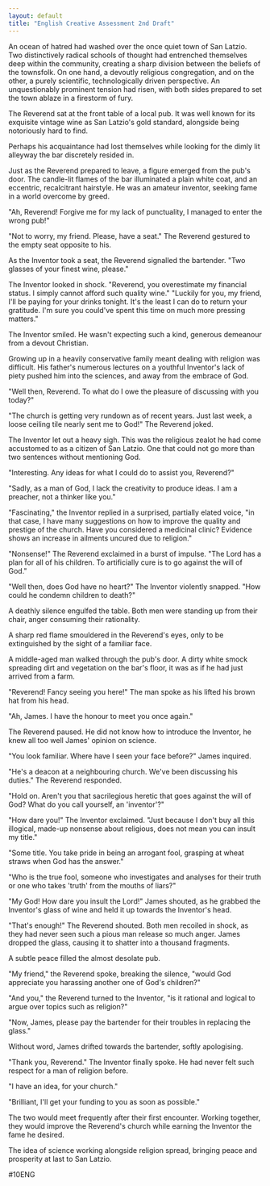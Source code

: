 ```yaml
---
layout: default
title: "English Creative Assessment 2nd Draft"
---
```


An ocean of hatred had washed over the once quiet town of San Latzio. Two distinctively radical schools of thought had entrenched themselves deep within the community, creating a sharp division between the beliefs of the townsfolk. On one hand, a devoutly religious congregation, and on the other, a purely scientific, technologically driven perspective. An unquestionably prominent tension had risen, with both sides prepared to set the town ablaze in a firestorm of fury.

The Reverend sat at the front table of a local pub. It was well known for its exquisite vintage wine as San Latzio's gold standard, alongside being notoriously hard to find. 

Perhaps his acquaintance had lost themselves while looking for the dimly lit alleyway the bar discretely resided in. 

Just as the Reverend prepared to leave, a figure emerged from the pub's door. The candle-lit flames of the bar illuminated a plain white coat, and an eccentric, recalcitrant hairstyle. He was an amateur inventor, seeking fame in a world overcome by greed. 

"Ah, Reverend! Forgive me for my lack of punctuality, I managed to enter the wrong pub!"

"Not to worry, my friend. Please, have a seat." The Reverend gestured to the empty seat opposite to his.

As the Inventor took a seat, the Reverend signalled the bartender. "Two glasses of your finest wine, please." 

The Inventor looked in shock. "Reverend, you overestimate my financial status. I simply cannot afford such quality wine." 
"Luckily for you, my friend, I'll be paying for your drinks tonight. It's the least I can do to return your gratitude. I'm sure you could've spent this time on much more pressing matters."

The Inventor smiled. He wasn't expecting such a kind, generous demeanour from a devout Christian. 

Growing up in a heavily conservative family meant dealing with religion was difficult. His father's numerous lectures on a youthful Inventor's lack of piety pushed him into the sciences, and away from the embrace of God.

"Well then, Reverend. To what do I owe the pleasure of discussing with you today?"

"The church is getting very rundown as of recent years. Just last week, a loose ceiling tile nearly sent me to God!" The Reverend joked.

The Inventor let out a heavy sigh. This was the religious zealot he had come accustomed to as a citizen of San Latzio. One that could not go more than two sentences without mentioning God.

"Interesting. Any ideas for what I could do to assist you, Reverend?"

"Sadly, as a man of God, I lack the creativity to produce ideas. I am a preacher, not a thinker like you." 

"Fascinating," the Inventor replied in a surprised, partially elated voice, "in that case, I have many suggestions on how to improve the quality and prestige of the church. Have you considered a medicinal clinic? Evidence shows an increase in ailments uncured due to religion."

"Nonsense!" The Reverend exclaimed in a burst of impulse. "The Lord has a plan for all of his children. To artificially cure is to go against the will of God."

"Well then, does God have no heart?" The Inventor violently snapped. "How could he condemn children to death?"

A deathly silence engulfed the table. Both men were standing up from their chair, anger consuming their rationality. 

A sharp red flame smouldered in the Reverend's eyes, only to be extinguished by the sight of a familiar face. 

A middle-aged man walked through the pub's door. A dirty white smock spreading dirt and vegetation on the bar's floor, it was as if he had just arrived from a farm. 

"Reverend! Fancy seeing you here!" The man spoke as his lifted his brown hat from his head. 

"Ah, James. I have the honour to meet you once again."

The Reverend paused. He did not know how to introduce the Inventor, he knew all too well James' opinion on science.

"You look familiar. Where have I seen your face before?" James inquired.

"He's a deacon at a neighbouring church. We've been discussing his duties." The Reverend responded.

"Hold on. Aren't you that sacrilegious heretic that goes against the will of God? What do you call yourself, an 'inventor'?"

"How dare you!" The Inventor exclaimed. "Just because I don't buy all this illogical, made-up nonsense about religious, does not mean you can insult my title."

"Some title. You take pride in being an arrogant fool, grasping at wheat straws when God has the answer."

"Who is the true fool, someone who investigates and analyses for their truth or one who takes 'truth' from the mouths of liars?"

"My God! How dare you insult the Lord!" James shouted, as he grabbed the Inventor's glass of wine and held it up towards the Inventor's head.

"That's enough!" The Reverend shouted. Both men recoiled in shock, as they had never seen such a pious man release so much anger. James dropped the glass, causing it to shatter into a thousand fragments.

A subtle peace filled the almost desolate pub. 

"My friend," the Reverend spoke, breaking the silence, "would God appreciate you harassing another one of God's children?"

"And you," the Reverend turned to the Inventor, "is it rational and logical to argue over topics such as religion?"

"Now, James, please pay the bartender for their troubles in replacing the glass."

Without word, James drifted towards the bartender, softly apologising. 

"Thank you, Reverend." The Inventor finally spoke. He had never felt such respect for a man of religion before. 

"I have an idea, for your church."

"Brilliant, I'll get your funding to you as soon as possible."

The two would meet frequently after their first encounter. Working together, they would improve the Reverend's church while earning the Inventor the fame he desired.

The idea of science working alongside religion spread, bringing peace and prosperity at last to San Latzio.



#10ENG 
